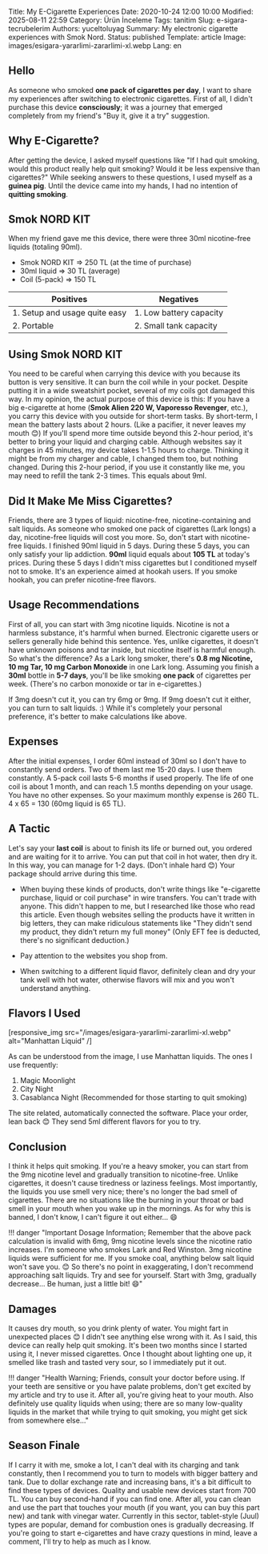 Title: My E-Cigarette Experiences
Date: 2020-10-24 12:00 10:00
Modified: 2025-08-11 22:59
Category: Ürün İnceleme
Tags: tanitim
Slug: e-sigara-tecrubelerim
Authors: yuceltoluyag
Summary: My electronic cigarette experiences with Smok Nord.
Status: published
Template: article
Image: images/esigara-yararlimi-zararlimi-xl.webp
Lang: en

## Hello

As someone who smoked **one pack of cigarettes per day**, I want to share my experiences after switching to electronic cigarettes. First of all, I didn't purchase this device **consciously**; it was a journey that emerged completely from my friend's "Buy it, give it a try" suggestion.

## Why E-Cigarette?

After getting the device, I asked myself questions like "If I had quit smoking, would this product really help quit smoking? Would it be less expensive than cigarettes?" While seeking answers to these questions, I used myself as a **guinea pig**. Until the device came into my hands, I had no intention of **quitting smoking**.

## Smok NORD KIT

When my friend gave me this device, there were three 30ml nicotine-free liquids (totaling 90ml).

- Smok NORD KIT => 250 TL (at the time of purchase)
- 30ml liquid => 30 TL (average)
- Coil (5-pack) => 150 TL

| **Positives**                 | **Negatives**           |
| ----------------------------- | ----------------------- |
| 1. Setup and usage quite easy | 1. Low battery capacity |
| 2. Portable                   | 2. Small tank capacity  |

## Using Smok NORD KIT

You need to be careful when carrying this device with you because its button is very sensitive. It can burn the coil while in your pocket. Despite putting it in a wide sweatshirt pocket, several of my coils got damaged this way. In my opinion, the actual purpose of this device is this: If you have a big e-cigarette at home (**Smok Alien 220 W, Vaporesso Revenger**, etc.), you carry this device with you outside for short-term tasks. By short-term, I mean the battery lasts about 2 hours. (Like a pacifier, it never leaves my mouth 😊) If you'll spend more time outside beyond this 2-hour period, it's better to bring your liquid and charging cable. Although websites say it charges in 45 minutes, my device takes 1-1.5 hours to charge. Thinking it might be from my charger and cable, I changed them too, but nothing changed. During this 2-hour period, if you use it constantly like me, you may need to refill the tank 2-3 times. This equals about 9ml.

## Did It Make Me Miss Cigarettes?

Friends, there are 3 types of liquid: nicotine-free, nicotine-containing and salt liquids. As someone who smoked one pack of cigarettes (Lark longs) a day, nicotine-free liquids will cost you more. So, don't start with nicotine-free liquids. I finished 90ml liquid in 5 days. During these 5 days, you can only satisfy your lip addiction. **90ml** liquid equals about **105 TL** at today's prices. During these 5 days I didn't miss cigarettes but I conditioned myself not to smoke. It's an experience aimed at hookah users. If you smoke hookah, you can prefer nicotine-free flavors.

## Usage Recommendations

First of all, you can start with 3mg nicotine liquids. Nicotine is not a harmless substance, it's harmful when burned. Electronic cigarette users or sellers generally hide behind this sentence. Yes, unlike cigarettes, it doesn't have unknown poisons and tar inside, but nicotine itself is harmful enough. So what's the difference? As a Lark long smoker, there's **0.8 mg Nicotine, 10 mg Tar, 10 mg Carbon Monoxide** in one Lark long. Assuming you finish a **30ml** bottle in **5-7 days**, you'll be like smoking **one pack** of cigarettes per week. (There's no carbon monoxide or tar in e-cigarettes.)

If 3mg doesn't cut it, you can try 6mg or 9mg. If 9mg doesn't cut it either, you can turn to salt liquids. :) While it's completely your personal preference, it's better to make calculations like above.

## Expenses

After the initial expenses, I order 60ml instead of 30ml so I don't have to constantly send orders. Two of them last me 15-20 days. I use them constantly. A 5-pack coil lasts 5-6 months if used properly. The life of one coil is about 1 month, and can reach 1.5 months depending on your usage. You have no other expenses. So your maximum monthly expense is 260 TL. 4 x 65 = 130 (60mg liquid is 65 TL).

## A Tactic

Let's say your **last coil** is about to finish its life or burned out, you ordered and are waiting for it to arrive. You can put that coil in hot water, then dry it. In this way, you can manage for 1-2 days. (Don't inhale hard 😊) Your package should arrive during this time.

- When buying these kinds of products, don't write things like "e-cigarette purchase, liquid or coil purchase" in wire transfers. You can't trade with anyone. This didn't happen to me, but I researched like those who read this article. Even though websites selling the products have it written in big letters, they can make ridiculous statements like "They didn't send my product, they didn't return my full money" (Only EFT fee is deducted, there's no significant deduction.)

- Pay attention to the websites you shop from.

- When switching to a different liquid flavor, definitely clean and dry your tank well with hot water, otherwise flavors will mix and you won't understand anything.

## Flavors I Used

[responsive_img src="/images/esigara-yararlimi-zararlimi-xl.webp" alt="Manhattan Liquid" /]

As can be understood from the image, I use Manhattan liquids. The ones I use frequently:

1. Magic Moonlight
2. City Night
3. Casablanca Night (Recommended for those starting to quit smoking)

The site related, automatically connected the software. Place your order, lean back 😊 They send 5ml different flavors for you to try.

## Conclusion

I think it helps quit smoking. If you're a heavy smoker, you can start from the 9mg nicotine level and gradually transition to nicotine-free. Unlike cigarettes, it doesn't cause tiredness or laziness feelings. Most importantly, the liquids you use smell very nice; there's no longer the bad smell of cigarettes. There are no situations like the burning in your throat or bad smell in your mouth when you wake up in the mornings. As for why this is banned, I don't know, I can't figure it out either... 😄

!!! danger "Important Dosage Information; Remember that the above pack calculation is invalid with 6mg, 9mg nicotine levels since the nicotine ratio increases. I'm someone who smokes Lark and Red Winston. 3mg nicotine liquids were sufficient for me. If you smoke coal, anything below salt liquid won't save you. 😊 So there's no point in exaggerating, I don't recommend approaching salt liquids. Try and see for yourself. Start with 3mg, gradually decrease... Be human, just a little bit! 😄"

## Damages

It causes dry mouth, so you drink plenty of water. You might fart in unexpected places 😊 I didn't see anything else wrong with it. As I said, this device can really help quit smoking. It's been two months since I started using it, I never missed cigarettes. Once I thought about lighting one up, it smelled like trash and tasted very sour, so I immediately put it out.

!!! danger "Health Warning; Friends, consult your doctor before using. If your teeth are sensitive or you have palate problems, don't get excited by my article and try to use it. After all, you're giving heat to your mouth. Also definitely use quality liquids when using; there are so many low-quality liquids in the market that while trying to quit smoking, you might get sick from somewhere else..."

## Season Finale

If I carry it with me, smoke a lot, I can't deal with its charging and tank constantly, then I recommend you to turn to models with bigger battery and tank. Due to dollar exchange rate and increasing bans, it's a bit difficult to find these types of devices. Quality and usable new devices start from 700 TL. You can buy second-hand if you can find one. After all, you can clean and use the part that touches your mouth (if you want, you can buy this part new) and tank with vinegar water. Currently in this sector, tablet-style (Juul) types are popular, demand for combustion ones is gradually decreasing. If you're going to start e-cigarettes and have crazy questions in mind, leave a comment, I'll try to help as much as I know.

